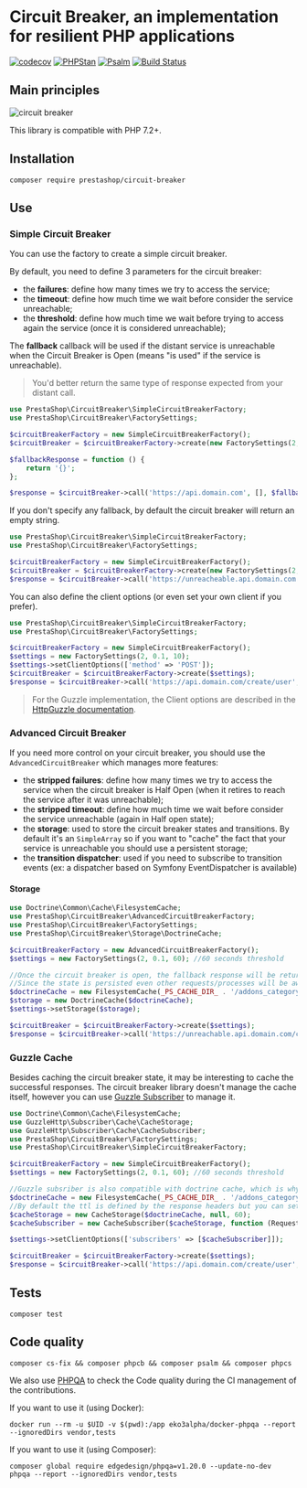 # Circuit Breaker, an implementation for resilient PHP applications

[![codecov](https://codecov.io/gh/PrestaShop/circuit-breaker/branch/master/graph/badge.svg)](https://codecov.io/gh/PrestaShop/circuit-breaker) [![PHPStan](https://img.shields.io/badge/PHPStan-Level%207-brightgreen.svg?style=flat&logo=php)](https://shields.io/#/) [![Psalm](https://img.shields.io/badge/Psalm-Level%20Max-brightgreen.svg?style=flat&logo=php)](https://shields.io/#/) [![Build Status](https://travis-ci.com/PrestaShop/circuit-breaker.svg?branch=master)](https://travis-ci.com/PrestaShop/circuit-breaker) 

## Main principles

![circuit breaker](https://user-images.githubusercontent.com/1247388/49721725-438bd700-fc63-11e8-8498-82ca681b15fb.png)

This library is compatible with PHP 7.2+.

## Installation

```
composer require prestashop/circuit-breaker
```

## Use

### Simple Circuit Breaker

You can use the factory to create a simple circuit breaker.

By default, you need to define 3 parameters for the circuit breaker:

* the **failures**: define how many times we try to access the service;
* the **timeout**: define how much time we wait before consider the service unreachable;
* the **threshold**: define how much time we wait before trying to access again the service (once it is considered unreachable);

The **fallback** callback will be used if the distant service is unreachable when the Circuit Breaker is Open (means "is used" if the service is unreachable). 

> You'd better return the same type of response expected from your distant call.

```php
use PrestaShop\CircuitBreaker\SimpleCircuitBreakerFactory;
use PrestaShop\CircuitBreaker\FactorySettings;

$circuitBreakerFactory = new SimpleCircuitBreakerFactory();
$circuitBreaker = $circuitBreakerFactory->create(new FactorySettings(2, 0.1, 10));

$fallbackResponse = function () {
    return '{}';
};

$response = $circuitBreaker->call('https://api.domain.com', [], $fallbackResponse);
```

If you don't specify any fallback, by default the circuit breaker will return an empty string.

```php
use PrestaShop\CircuitBreaker\SimpleCircuitBreakerFactory;
use PrestaShop\CircuitBreaker\FactorySettings;

$circuitBreakerFactory = new SimpleCircuitBreakerFactory();
$circuitBreaker = $circuitBreakerFactory->create(new FactorySettings(2, 0.1, 10));
$response = $circuitBreaker->call('https://unreacheable.api.domain.com', []); // $response == ''
```

You can also define the client options (or even set your own client if you prefer).

```php
use PrestaShop\CircuitBreaker\SimpleCircuitBreakerFactory;
use PrestaShop\CircuitBreaker\FactorySettings;

$circuitBreakerFactory = new SimpleCircuitBreakerFactory();
$settings = new FactorySettings(2, 0.1, 10);
$settings->setClientOptions(['method' => 'POST']);
$circuitBreaker = $circuitBreakerFactory->create($settings);
$response = $circuitBreaker->call('https://api.domain.com/create/user', ['body' => ['firstname' => 'John', 'lastname' => 'Doe']]);
```

> For the Guzzle implementation, the Client options are described
> in the [HttpGuzzle documentation](http://docs.guzzlephp.org/en/stable/index.html).

### Advanced Circuit Breaker

If you need more control on your circuit breaker, you should use the `AdvancedCircuitBreaker` which manages more features:

* the **stripped failures**: define how many times we try to access the service when the circuit breaker is Half Open (when it retires to reach the service after it was unreachable);
* the **stripped timeout**: define how much time we wait before consider the service unreachable (again in Half open state);
* the **storage**: used to store the circuit breaker states and transitions. By default it's an `SimpleArray` so if you want to "cache" the fact that your service is unreachable you should use a persistent storage;
* the **transition dispatcher**: used if you need to subscribe to transition events (ex: a dispatcher based on Symfony EventDispatcher is available)

#### Storage

```php
use Doctrine\Common\Cache\FilesystemCache;
use PrestaShop\CircuitBreaker\AdvancedCircuitBreakerFactory;
use PrestaShop\CircuitBreaker\FactorySettings;
use PrestaShop\CircuitBreaker\Storage\DoctrineCache;

$circuitBreakerFactory = new AdvancedCircuitBreakerFactory();
$settings = new FactorySettings(2, 0.1, 60); //60 seconds threshold

//Once the circuit breaker is open, the fallback response will be returned instantly during the next 60 seconds
//Since the state is persisted even other requests/processes will be aware that the circuit breaker is open
$doctrineCache = new FilesystemCache(_PS_CACHE_DIR_ . '/addons_category');
$storage = new DoctrineCache($doctrineCache);
$settings->setStorage($storage);

$circuitBreaker = $circuitBreakerFactory->create($settings);
$response = $circuitBreaker->call('https://unreachable.api.domain.com/create/user', []);
```

### Guzzle Cache

Besides caching the circuit breaker state, it may be interesting to cache the successful responses. The circuit breaker library doesn't manage the cache itself,
however you can use [Guzzle Subscriber](https://github.com/guzzle/cache-subscriber) to manage it.

```php
use Doctrine\Common\Cache\FilesystemCache;
use GuzzleHttp\Subscriber\Cache\CacheStorage;
use GuzzleHttp\Subscriber\Cache\CacheSubscriber;
use PrestaShop\CircuitBreaker\FactorySettings;
use PrestaShop\CircuitBreaker\SimpleCircuitBreakerFactory;

$circuitBreakerFactory = new SimpleCircuitBreakerFactory();
$settings = new FactorySettings(2, 0.1, 60); //60 seconds threshold

//Guzzle subsriber is also compatible with doctrine cache, which is why we proposed a storage based on it, this allows you to use for storage and cache
$doctrineCache = new FilesystemCache(_PS_CACHE_DIR_ . '/addons_category');
//By default the ttl is defined by the response headers but you can set a default one
$cacheStorage = new CacheStorage($doctrineCache, null, 60);
$cacheSubscriber = new CacheSubscriber($cacheStorage, function (Request $request) { return true; });

$settings->setClientOptions(['subscribers' => [$cacheSubscriber]]);

$circuitBreaker = $circuitBreakerFactory->create($settings);
$response = $circuitBreaker->call('https://api.domain.com/create/user', []);
```

## Tests

```
composer test
```

## Code quality

```
composer cs-fix && composer phpcb && composer psalm && composer phpcs
```

We also use [PHPQA](https://github.com/EdgedesignCZ/phpqa#phpqa) to check the Code quality
during the CI management of the contributions.

If you want to use it (using Docker):

```
docker run --rm -u $UID -v $(pwd):/app eko3alpha/docker-phpqa --report --ignoredDirs vendor,tests
```

If you want to use it (using Composer):

```
composer global require edgedesign/phpqa=v1.20.0 --update-no-dev
phpqa --report --ignoredDirs vendor,tests
```
